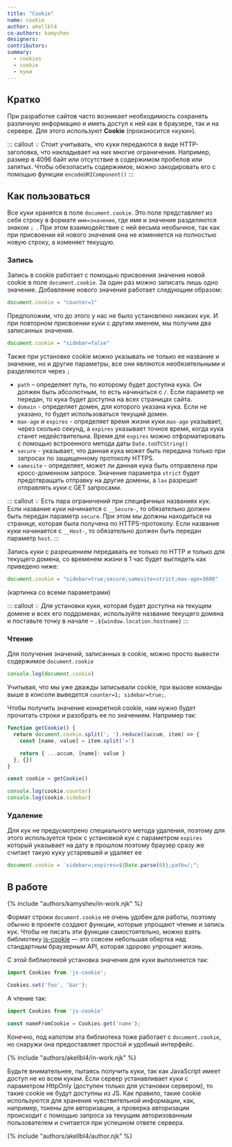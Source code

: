 ```yaml
---
title: "Cookie"
name: cookie
author: akellbl4
co-authors: kamyshev
designers:
contributors:
summary:
  - cookies
  - cookie
  - куки
---
```


## Кратко

При разработке сайтов часто возникает необходимость сохранять различную информацию и иметь доступ к ней как в браузере, так и на сервере. Для этого используют **Cookie** (произносится «куки»).

::: callout 💡
Стоит учитывать, что куки передаются в виде HTTP-заголовка, что накладывает на них многие ограничения. Например, размер в 4096 байт или отсутствие в содержимом пробелов или запятых. Чтобы обезопасить содержимое, можно закодировать его с помощью функции `encodeURIComponent()`
:::

## Как пользоваться

Все куки хранятся в поле `document.cookie`. Это поле представляет из себя строку в формате `имя=значение`, где имя и значение разделяются знаком `; `. При этом взаимодействие с ней весьма необычное, так как при присвоении ей нового значения она не изменяется на полностью новую строку, а изменяет текущую.

### Запись

Запись в cookie работает с помощью присвоения значения новой cookie в поле `document.cookie`. За один раз можно записать лишь одно значение.
Добавление нового значения работает следующим образом:

```js
document.cookie = "counter=1"
```

Предположим, что до этого у нас не было установлено никаких кук. И при повторном присвоении куки с другим именем, мы получим два записанных значения.

```js
document.cookie = "sidebar=false"
```


Также при установке cookie можно указывать не только ее название и значение, но и другие параметры, все они являются необязятельными и разделяются через `;`

- `path` – определяет путь, по которому будет доступна кука. Он должен быть абсолютным, то есть начинаться с `/`. Если параметр не передан, то кука будет доступна на всех страницах сайта.
- `domain` - определяет домен, для которого указана кука. Если не указано, то будет использоваться текущий домен.
- `max-age` и `expires` - определяет время жизни куки.`max-age` указывает, через сколько секунд, а `expires` указывает точное время, когда кука станет недействительна. Время для `expires` можно отформатировать с помощью встроенного метода даты `Date.toUTCString()`
- `secure` - указывает, что данная кука может быть передана только при запросах по защищенному протоколу HTTPS.
- `samesite` - определяет, может ли данная кука быть отправлена при кросс-доменном запросе. Значение параметра `strict` будет предотвращать отправку на другие домены, а `lax` разрешит отправлять куки с GET запросами.


::: callout 💡
Есть пара ограничений при специфичных названиях кук. Если название куки начинается с `__Secure-`, то обязательно должен быть передан параметр `secure`. При этом мы должны находиться на странице, которая была получена по HTTPS-протоколу. Если название куки начинается с `__Host-`, то обязательно должен быть передан параметр `host`.
:::

Запись куки с разрешением передавать ее только по HTTP и только для текущего домена, cо временем жизни в 1 час будет выглядеть как приведено ниже:

```js
document.cookie = "sidebar=true;secure;samesite=strict;max-age=3600"
```

(картинка со всеми параметрами)

::: callout 💡
Для установки куки, которая будет доступна на текущем домене и всех его поддоменах, используйте название текущего домена и поставьте точку в начале – `.${window.location.hostname}`
:::
### Чтение

Для получения значений, записанных в cookie, можно просто вывести содержимое `document.cookie`

```js
console.log(document.cookie)
```
Учитывая, что мы уже дважды записывали cookie, при вызове команды выше в консоли выведется `counter=1; sidebar=true;`.

Чтобы получить значение конкретной cookie, нам нужно будет прочитать строки и разобрать ее по значениям. Например так:

```js
function getCookie() {
  return document.cookie.split('; ').reduce((accum, item) => {
    const [name, value] = item.split('=')

    return { ...accum, [name]: value }
  }, {})
}

const cookie = getCookie()

console.log(cookie.counter)
console.log(cookie.sidebar)
```

### Удаление

Для кук не предусмотрено специального метода удаления, поэтому для этого используется трюк с установкой кук с параметром `expires` который указывает на дату в прошлом поэтому браузер сразу же считает такую куку устаревшей и удаляет ее

```js
document.cookie = `sidebar=;expires=${Date.parse(0)};path=/;";
```

## В работе

{% include "authors/kamyshev/in-work.njk" %}

Формат строки `document.cookie` не очень удобен для работы, поэтому обычно в проекте создают функции, которые упрощают чтение и запись кук. Чтобы не писать эти функции самостоятельно, можно взять библиотеку [js-cookie](https://github.com/js-cookie/js-cookie) — это совсем небольшая обертка над стандартным браузерным API, которая здорово упрощает жизнь.

С этой библиотекой установка значения для куки выполняется так:

```js
import Cookies from 'js-cookie';

Cookies.set('foo', 'bar');
```

А чтение так:

```js
import Cookies from 'js-cookie'

const nameFromCookie = Cookies.get('name');
```

Конечно, под капотом эта библиотека тоже работает с `document.cookie`, но снаружи она предоставляет простой и удобный интерфейс.


{% include "authors/akellbl4/in-work.njk" %}

Будьте внимательнее, пытаясь получить куки, так как JavaScript имеет доступ не ко всем кукам. Если сервер устанавливает куки с параметром HttpOnly (доступен только для установки сервером), то такие cookie не будут доступны из JS. Как правило, такие cookie используются для хранения чувствительной информации, как, например, токены для авторизации, а проверка авторизации происходит с помощью запроса за текущим авторизованным пользователем и считается при успешном ответе сервера.


{% include "authors/akellbl4/author.njk" %}
